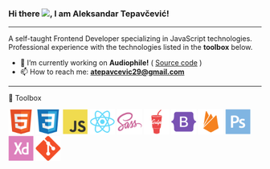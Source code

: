 ### Hi there <img src="https://raw.githubusercontent.com/MartinHeinz/MartinHeinz/master/wave.gif" width="30px">, I am Aleksandar Tepavčević!

---

A self-taught Frontend Developer specializing in JavaScript technologies. Professional experience with the technologies listed in the <strong>toolbox</strong> below.



- 🔭 I’m currently working on <strong>Audiophile!</strong> ( <a href='https://github.com/nvajagic/audiophile'>Source code</a> )
- 📫 How to reach me: <a href="mailto:atepavcevic29@gmail.com"><strong>atepavcevic29@gmail.com</strong></a>

---

🧰 Toolbox

<img src="https://raw.githubusercontent.com/devicons/devicon/c7d326b6009e60442abc35fa45706d6f30ee4c8e/icons/html5/html5-original.svg" alt="HTML Logo" width="50px" /> <img src="https://raw.githubusercontent.com/devicons/devicon/c7d326b6009e60442abc35fa45706d6f30ee4c8e/icons/css3/css3-original.svg" alt="CSS Logo" width="50px" /> <img src="https://raw.githubusercontent.com/devicons/devicon/c7d326b6009e60442abc35fa45706d6f30ee4c8e/icons/javascript/javascript-original.svg" alt="JavaScript Logo" width="50px" /> <img src="https://raw.githubusercontent.com/devicons/devicon/c7d326b6009e60442abc35fa45706d6f30ee4c8e/icons/react/react-original.svg" alt="React Logo" width="50px" /> <img src="https://raw.githubusercontent.com/devicons/devicon/c7d326b6009e60442abc35fa45706d6f30ee4c8e/icons/sass/sass-original.svg" alt="Sass Logo" width="50px" /> <img src="https://raw.githubusercontent.com/devicons/devicon/c7d326b6009e60442abc35fa45706d6f30ee4c8e/icons/gulp/gulp-plain.svg" alt="Gulp Logo" width="50px" /> <img src="https://raw.githubusercontent.com/devicons/devicon/c7d326b6009e60442abc35fa45706d6f30ee4c8e/icons/bootstrap/bootstrap-plain.svg" alt="Bootstrap Logo" width="50px" /> <img src="https://raw.githubusercontent.com/devicons/devicon/c7d326b6009e60442abc35fa45706d6f30ee4c8e/icons/firebase/firebase-plain.svg" alt="Firebase Logo" width="50px" /> <img src="https://raw.githubusercontent.com/devicons/devicon/c7d326b6009e60442abc35fa45706d6f30ee4c8e/icons/photoshop/photoshop-plain.svg" alt="Photoshop Logo" width="50px" /> <img src="https://raw.githubusercontent.com/devicons/devicon/c7d326b6009e60442abc35fa45706d6f30ee4c8e/icons/xd/xd-plain.svg" alt="Adobe XD Logo" width="50px" /> <img src="https://raw.githubusercontent.com/devicons/devicon/c7d326b6009e60442abc35fa45706d6f30ee4c8e/icons/git/git-plain.svg" alt="Git Logo" width="50px" />  
